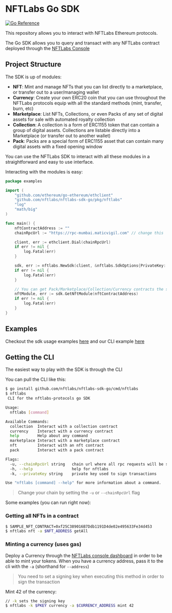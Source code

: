 # NFTLabs Go SDK

[![Go Reference](https://pkg.go.dev/badge/golang.org/x/example.svg)](https://pkg.go.dev/github.com/nftlabs/nftlabs-sdk-go/pkg/nftlabs)

This repository allows you to interact with NFTLabs Ethereum protocols.

The Go SDK allows you to query and transact with any NFTLabs contract
deployed through the [NFTLabs Console](https://console.nftlabs.co)

## Project Structure

The SDK is up of modules:

- **NFT**: Mint and manage NFTs that you can list directly to a marketplace,
or transfer out to a user/managing wallet
- **Currency**: Create your own ERC20 coin that you can
use throughout the NFTLabs protocols equip with all the standard methods (mint, transfer, burn, etc)
- **Marketplace**: List NFTs, Collections, or even Packs of any set of digital assets
for sale with automated royalty collection
- **Collection**: A collection is a form of ERC1155 token that can contain a group
of digital assets. Collections are listable directly into a Marketplace (or
transfer out to another wallet)
- **Pack**: Packs are a special form of ERC1155 asset that can contain many
digital assets with a fixed opening window

You can use the NFTLabs SDK to interact with all these modules in a straightforward
and easy to use interface.

Interacting with the modules is easy:
```go
package examples

import (
	"github.com/ethereum/go-ethereum/ethclient"
	"github.com/nftlabs/nftlabs-sdk-go/pkg/nftlabs"
	"log"
	"math/big"
)

func main() {
	nftContractAddress := ""
	chainRpcUrl := "https://rpc-mumbai.maticvigil.com" // change this

	client, err := ethclient.Dial(chainRpcUrl)
	if err != nil {
		log.Fatal(err)
	}

	sdk, err := nftlabs.NewSdk(client, &nftlabs.SdkOptions{PrivateKey: "// TODO"})
	if err != nil {
		log.Fatal(err)
	}

	// You can get Pack/Marketplace/Collection/Currency contracts the same way
	nftModule, err := sdk.GetNftModule(nftContractAddress)
	if err != nil {
		log.Fatal(err)
	}
}
```


## Examples

Checkout the sdk usage examples [here](https://github.com/nftlabs/nftlabs-sdk-go/tree/master/examples) and our CLI example [here](https://github.com/nftlabs/nftlabs-sdk-go/tree/master/cmd/nftlabs)

## Getting the CLI

The easiest way to play with the SDK is through the CLI

You can pull the CLI like this:

```bash
$ go install github.com/nftlabs/nftlabs-sdk-go/cmd/nftlabs 
$ nftlabs
 CLI for the nftlabs-protocols go SDK

Usage:
  nftlabs [command]

Available Commands:
  collection  Interact with a collection contract
  currency    Interact with a currency contract
  help        Help about any command
  marketplace Interact with a marketplace contract
  nft         Interact with an nft contract
  pack        Interact with a pack contract

Flags:
  -u, --chainRpcUrl string   chain url where all rpc requests will be sent (default "https://rpc-mumbai.maticvigil.com")
  -h, --help                 help for nftlabs
  -k, --privateKey string    private key used to sign transactions

Use "nftlabs [command] --help" for more information about a command.
```

> Change your chain by setting the `-u` or `--chainRpcUrl` flag

Some examples (you can run right now):

### Getting all NFTs in a contract
```bash
$ SAMPLE_NFT_CONTRACT=0xf25C389016B7Ddb1191D4de02e495633Fe34d453
$ nftlabs nft -a $NFT_ADDRESS getAll 
```

### Minting a currency (uses gas)

Deploy a Currency through
the [NFTLabs console dashboard](https://console.nftlabs.co) in order to
be able to mint your tokens. When you have a
currency address, pass it to the cli with the `-a` (shorthand for `--address`)

> You need to set a signing key when executing this
> method in order to sign the transaction

Mint 42 of the currency:

```bash
// -k sets the signing key
$ nftlabs -k $PKEY currency -a $CURRENCY_ADDRESS mint 42
```
